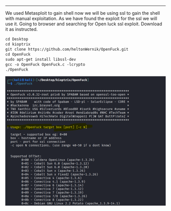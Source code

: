 ___
We used Metasploit to gain shell now we will be using ssl to gain the shell with manual exploitation.
As we have found the exploit for the ssl we will use it.
Going to browser and searching for Open luck ssl exploit.
Download it as instructed.
```
cd Desktop
cd kioptrix
git clone https://github.com/heltonWernik/OpenFuck.git
cd OpenFuck
sudo apt-get install libssl-dev
gcc -o OpenFuck OpenFuck.c -lcrypto
./OpenFuck
```
![](Courses/TCM%20Practical%20Ethical%20Hacking/Domain%205%20-%20Exploitation%20Basics/assests/Pasted%20image%2020250907184443.png)

